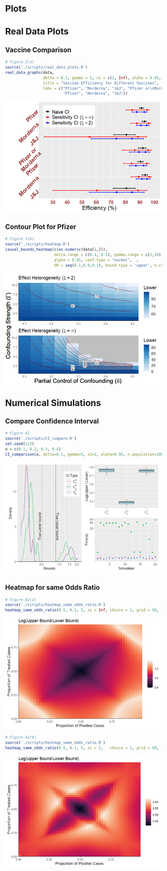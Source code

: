 Plots
================

# Real Data Plots

## Vaccine Comparison

``` r
# Figure 2(a)
source('./scripts/real_data_plots.R')
real_data_graphs(data, 
                 delta = 0.1, gamma = 5, xi = c(2, Inf), alpha = 0.95, conf.type = 'normal',
                 title = "Vaccine Efficiency for Different Vaccines", 
                 labs = c("Pfizer", "Morderna", "J&J", "Pfizer or\nMorderna", 
                          "Pfizer", "Morderna", "J&J"))
```

![](Plots/figure-gfm/unnamed-chunk-2-1.png)<!-- -->

## Contour Plot for Pfizer

``` r
# Figure 2(b)
source('./scripts/heatmap.R')
causal_bounds_heatmap(c(as.numeric(data[1,])), 
                      delta.range = c(0.1, 0.5), gamma.range = c(1,10), xi = c(2,Inf), 
                      alpha = 0.95, conf.type = "normal",  ,
                      OR = seq(0.1,0.9,0.1), bound.type = 'upper', n.contours = 5, grid = 10)
```

![](Plots/figure-gfm/unnamed-chunk-3-1.png)<!-- -->

# Numerical Simulations

## Compare Confidence Interval

``` r
# Figure A1
source('./scripts/CI_compare.R')
set.seed(123)
o = c(0.1, 0.2, 0.3, 0.4)
CI_comparison(o, delta=0.1, gamma=5, xi=2, alpha=0.95, n.population=1000, n.sim=20)
```

![](Plots/figure-gfm/unnamed-chunk-4-1.png)<!-- -->

## Heatmap for same Odds Ratio

``` r
# Figure A2(a)
source('./scripts/heatmap_same_odds_ratio.R')
heatmap_same_odds_ratio(0.5, 0.1, 5, xi = Inf, choice = 1, grid = 50, log.transform = TRUE)
```

![](Plots/figure-gfm/unnamed-chunk-5-1.png)<!-- -->

``` r
# Figure A2(b)
source('./scripts/heatmap_same_odds_ratio.R')
heatmap_same_odds_ratio(0.5, 0.1, 5, xi = 2,   choice = 1, grid = 50, log.transform = TRUE)
```

![](Plots/figure-gfm/unnamed-chunk-6-1.png)<!-- -->
